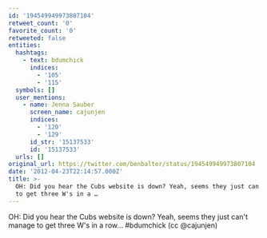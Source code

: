 ```yaml
---
id: '194549949973807104'
retweet_count: '0'
favorite_count: '0'
retweeted: false
entities:
  hashtags:
    - text: bdumchick
      indices:
        - '105'
        - '115'
  symbols: []
  user_mentions:
    - name: Jenna Sauber
      screen_name: cajunjen
      indices:
        - '120'
        - '129'
      id_str: '15137533'
      id: '15137533'
  urls: []
original_url: https://twitter.com/benbalter/status/194549949973807104
date: '2012-04-23T22:14:57.000Z'
title: >-
  OH: Did you hear the Cubs website is down? Yeah, seems they just can't manage
  to get three W's in a …
---
```


OH: Did you hear the Cubs website is down? Yeah, seems they just can't manage to get three W's in a row… #bdumchick (cc @cajunjen)